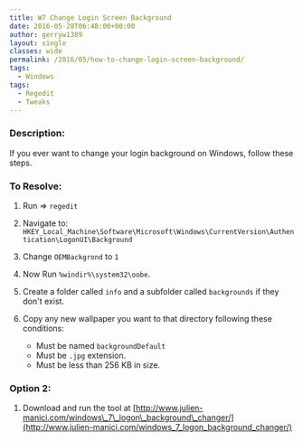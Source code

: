 ```yaml
---
title: W7 Change Login Screen Background
date: 2016-05-28T06:48:00+00:00
author: gerryw1389
layout: single
classes: wide
permalink: /2016/05/how-to-change-login-screen-background/
tags:
  - Windows
tags:
  - Regedit
  - Tweaks
---
```

<!--more-->

### Description:

If you ever want to change your login background on Windows, follow these steps.

### To Resolve:

1. Run => `regedit`

2. Navigate to: `HKEY_Local_Machine\Software\Microsoft\Windows\CurrentVersion\Authentication\LogonUI\Background`

3. Change `OEMBackgrond` to `1`

4. Now Run `%windir%\system32\oobe`.

5. Create a folder called `info` and a subfolder called `backgrounds` if they don't exist.

6. Copy any new wallpaper you want to that directory following these conditions:

   - Must be named `backgroundDefault`
   - Must be `.jpg` extension.
   - Must be less than 256 KB in size.


### Option 2:

1. Download and run the tool at [http://www.julien-manici.com/windows\_7\_logon\_background\_changer/](http://www.julien-manici.com/windows_7_logon_background_changer/)